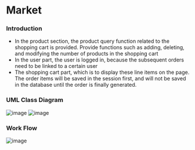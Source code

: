 # Market

### Introduction

-  In the product section, the product query function related to the shopping cart is provided. Provide functions such as adding, deleting, and modifying the number of products in the shopping cart
- In the user part, the user is logged in, because the subsequent orders need to be linked to a certain user
- The shopping cart part, which is to display these line items on the page. The order items will be saved in the session first, and will not be saved in the database until the order is finally generated.


### UML Class Diagram
![image](https://user-images.githubusercontent.com/67772254/212915521-4882c8dd-fdd1-4c25-b32d-efb435e46b17.png)
![image](https://user-images.githubusercontent.com/67772254/214355166-c82afc71-e82d-47e2-9bb9-180749a69352.png)


### Work Flow
![image](https://user-images.githubusercontent.com/67772254/154902407-d70c29e4-72a1-47f6-8653-3010bfd980c2.png)
